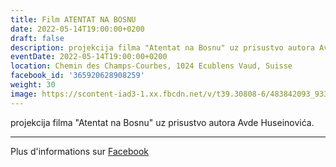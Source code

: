 ```yaml
---
title: Film ATENTAT NA BOSNU
date: 2022-05-14T19:00:00+0200
draft: false
description: projekcija filma "Atentat na Bosnu" uz prisustvo autora Avde Huseinovića.
eventDate: 2022-05-14T19:00:00+0200
location: Chemin des Champs-Courbes, 1024 Ecublens Vaud, Suisse
facebook_id: '365920628908259'
weight: 30
image: https://scontent-iad3-1.xx.fbcdn.net/v/t39.30808-6/483842093_9330013443761058_8599832410174975788_n.jpg?_nc_cat=104&ccb=1-7&_nc_sid=9e60e4&_nc_ohc=R7jJfvWOiUAQ7kNvwEVc1vY&_nc_oc=AdlJ0kSQu0-ScPgZc6Nj4b44XyT-3U0b3srIb1rIOkNZkAZ63wP5FmVxjurlYQN6z4A&_nc_zt=23&_nc_ht=scontent-iad3-1.xx&edm=ABTKTjYEAAAA&_nc_gid=Maov4lXxMTDASx5CW-8vMw&oh=00_AfQBz3rMjV1RQdAfV3KVDMTjtW3y3-b6q21aGIQmJA1kqA&oe=6880D153
---
```


projekcija filma "Atentat na Bosnu" uz prisustvo autora Avde Huseinovića.

---

Plus d'informations sur [Facebook](https://facebook.com/events/365920628908259)